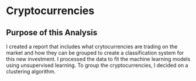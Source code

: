 # Cryptocurrencies

## Purpose of this Analysis

I created a report that includes what crytocurrencies are trading on the market and how they can be grouped to create a classification system for this new investment. I processed the data to fit the machine learning models using unsupervised learning. To group the cryptocurrencies, I decided on a clustering algorithm. 
